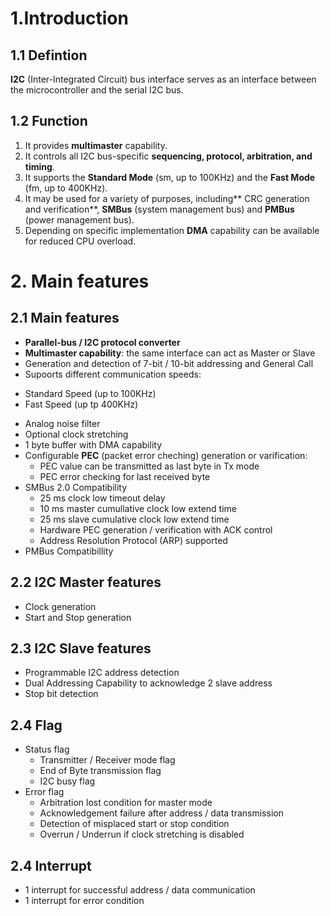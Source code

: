 # 1.Introduction

## 1.1 Defintion

**I2C** (Inter-Integrated Circuit) bus interface serves as an interface between the microcontroller and the serial I2C bus.

## 1.2 Function

1. It provides **multimaster** capability.
2. It controls all I2C bus-specific **sequencing, protocol, arbitration, and timing**.
3. It supports the **Standard Mode** (sm, up to 100KHz) and the **Fast Mode** (fm, up to 400KHz).
4. It may be used for a variety of purposes, including** CRC generation and verification**, **SMBus** (system management bus) and **PMBus** (power management bus).
5. Depending on specific implementation **DMA** capability can be available for reduced CPU overload.

# 2. Main features

## 2.1 Main features
- **Parallel-bus / I2C protocol converter**
- **Multimaster capability**: the same interface can act as Master or Slave
 - Generation and detection of 7-bit / 10-bit addressing and General Call
 - Supoorts different communication speeds:
  + Standard Speed (up to 100KHz)
  + Fast Speed (up tp 400KHz)
- Analog noise filter
- Optional clock stretching 
- 1 byte buffer with DMA capability
- Configurable **PEC** (packet error cheching) generation or varification:
  + PEC value can be transmitted as last byte in Tx mode
  + PEC error checking for last received byte
- SMBus 2.0 Compatibility
  + 25 ms clock low timeout delay
  + 10 ms master cumullative clock low extend time
  + 25 ms slave cumulative clock low extend time
  + Hardware PEC generation / verification with ACK control
  + Address Resolution Protocol (ARP) supported
- PMBus Compatibillity

## 2.2 I2C Master features
- Clock generation
- Start and Stop generation

## 2.3 I2C Slave features
- Programmable I2C address detection
- Dual Addressing Capability to acknowledge 2 slave address
- Stop bit detection

## 2.4 Flag
- Status flag
  + Transmitter / Receiver mode flag
  + End of Byte transmission flag
  + I2C busy flag
- Error flag
  + Arbitration lost condition for master mode
  + Acknowledgement failure after address / data transmission
  + Detection of misplaced start or stop condition
  + Overrun / Underrun if clock stretching is disabled

## 2.4 Interrupt
- 1 interrupt for successful address / data communication
- 1 interrupt for error condition
